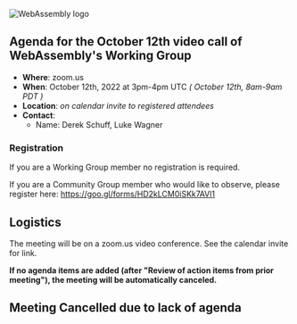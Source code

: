 ![WebAssembly logo](/images/WebAssembly.png)

## Agenda for the October 12th video call of WebAssembly's Working Group

- **Where**: zoom.us
- **When**: October 12th, 2022 at 3pm-4pm UTC *( October 12th, 8am-9am PDT )*
- **Location**: *on calendar invite to registered attendees*
- **Contact**:
    - Name: Derek Schuff, Luke Wagner

### Registration

If you are a Working Group member no registration is required.

If you are a Community Group member who would like to observe, please register here: https://goo.gl/forms/HD2kLCM0iSKk7AVl1

## Logistics

The meeting will be on a zoom.us video conference.
See the calendar invite for link.

**If no agenda items are added (after "Review of action items from prior meeting"),
the meeting will be automatically canceled.**

## Meeting Cancelled due to lack of agenda

